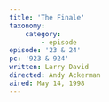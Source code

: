 ```yaml
---
title: 'The Finale'
taxonomy:
    category:
        - episode
episode: '23 & 24'
pc: '923 & 924'
written: Larry David
directed: Andy Ackerman
aired: May 14, 1998
---
```

